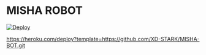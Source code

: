 # MISHA ROBOT


[![Deploy](https://www.herokucdn.com/deploy/button.svg)](https://heroku.com/deploy?template=https://github.com/XD-STARK/tg_bot)

https://heroku.com/deploy?template=https://github.com/XD-STARK/MISHA-BOT.git
